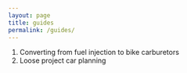 ```yaml
---
layout: page
title: guides
permalink: /guides/
---
```


1. Converting from fuel injection to bike carburetors
2. Loose project car planning
